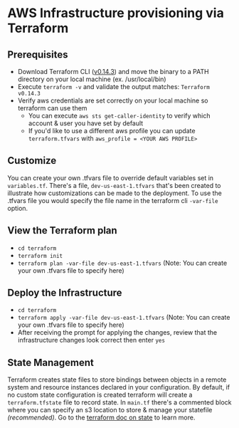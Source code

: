 # AWS Infrastructure provisioning via Terraform
## Prerequisites
* Download Terraform CLI ([v0.14.3](https://releases.hashicorp.com/terraform/0.14.3/)) and move the binary to a PATH directory on your local machine (ex. /usr/local/bin)
* Execute `terraform -v` and validate the output matches: `Terraform v0.14.3`
* Verify aws credentials are set correctly on your local machine so terraform can use them
  * You can execute `aws sts get-caller-identity` to verify which account & user you have set by default
  * If you'd like to use a different aws profile you can update `terraform.tfvars` with `aws_profile = <YOUR AWS PROFILE>`

## Customize
You can create your own .tfvars file to override default variables set in `variables.tf`. There's a file, `dev-us-east-1.tfvars` that's been created to illustrate how customizations can be made to the deployment. To use the .tfvars file you would specify the file name in the terraform cli `-var-file` option.

## View the Terraform plan
* `cd terraform`
* `terraform init`
* `terraform plan -var-file dev-us-east-1.tfvars` (Note: You can create your own .tfvars file to specify here)

## Deploy the Infrastructure
* `cd terraform`
* `terraform apply -var-file dev-us-east-1.tfvars` (Note: You can create your own .tfvars file to specify here)
* After receiving the prompt for applying the changes, review that the infrastructure changes look correct then enter `yes`

## State Management
Terraform creates state files to store bindings between objects in a remote system and resource instances declared in your configuration. By default, if no custom state configuration is created terraform will create a `terraform.tfstate` file to record state. In `main.tf` there's a commented block where you can specify an s3 location to store & manage your statefile *(recommended)*. Go to the [terraform doc on state](https://www.terraform.io/docs/state/index.html) to learn more.